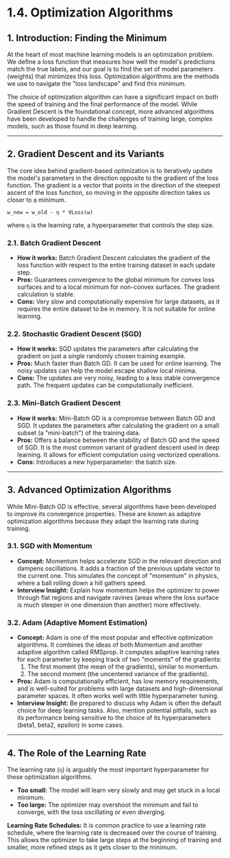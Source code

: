 # 1.4. Optimization Algorithms

## 1. Introduction: Finding the Minimum

At the heart of most machine learning models is an optimization problem. We define a loss function that measures how well the model's predictions match the true labels, and our goal is to find the set of model parameters (weights) that minimizes this loss. Optimization algorithms are the methods we use to navigate the "loss landscape" and find this minimum.

The choice of optimization algorithm can have a significant impact on both the speed of training and the final performance of the model. While Gradient Descent is the foundational concept, more advanced algorithms have been developed to handle the challenges of training large, complex models, such as those found in deep learning.

---

## 2. Gradient Descent and its Variants

The core idea behind gradient-based optimization is to iteratively update the model's parameters in the direction opposite to the gradient of the loss function. The gradient is a vector that points in the direction of the steepest ascent of the loss function, so moving in the opposite direction takes us closer to a minimum.

`w_new = w_old - η * ∇Loss(w)`

where `η` is the learning rate, a hyperparameter that controls the step size.

### 2.1. Batch Gradient Descent

*   **How it works:** Batch Gradient Descent calculates the gradient of the loss function with respect to the entire training dataset in each update step.
*   **Pros:** Guarantees convergence to the global minimum for convex loss surfaces and to a local minimum for non-convex surfaces. The gradient calculation is stable.
*   **Cons:** Very slow and computationally expensive for large datasets, as it requires the entire dataset to be in memory. It is not suitable for online learning.

### 2.2. Stochastic Gradient Descent (SGD)

*   **How it works:** SGD updates the parameters after calculating the gradient on just a *single* randomly chosen training example.
*   **Pros:** Much faster than Batch GD. It can be used for online learning. The noisy updates can help the model escape shallow local minima.
*   **Cons:** The updates are very noisy, leading to a less stable convergence path. The frequent updates can be computationally inefficient.

### 2.3. Mini-Batch Gradient Descent

*   **How it works:** Mini-Batch GD is a compromise between Batch GD and SGD. It updates the parameters after calculating the gradient on a small subset (a "mini-batch") of the training data.
*   **Pros:** Offers a balance between the stability of Batch GD and the speed of SGD. It is the most common variant of gradient descent used in deep learning. It allows for efficient computation using vectorized operations.
*   **Cons:** Introduces a new hyperparameter: the batch size.

---

## 3. Advanced Optimization Algorithms

While Mini-Batch GD is effective, several algorithms have been developed to improve its convergence properties. These are known as adaptive optimization algorithms because they adapt the learning rate during training.

### 3.1. SGD with Momentum

*   **Concept:** Momentum helps accelerate SGD in the relevant direction and dampens oscillations. It adds a fraction of the previous update vector to the current one. This simulates the concept of "momentum" in physics, where a ball rolling down a hill gathers speed.
*   **Interview Insight:** Explain how momentum helps the optimizer to power through flat regions and navigate ravines (areas where the loss surface is much steeper in one dimension than another) more effectively.

### 3.2. Adam (Adaptive Moment Estimation)

*   **Concept:** Adam is one of the most popular and effective optimization algorithms. It combines the ideas of both Momentum and another adaptive algorithm called RMSprop. It computes adaptive learning rates for each parameter by keeping track of two "moments" of the gradients:
    1.  The first moment (the mean of the gradients), similar to momentum.
    2.  The second moment (the uncentered variance of the gradients).
*   **Pros:** Adam is computationally efficient, has low memory requirements, and is well-suited for problems with large datasets and high-dimensional parameter spaces. It often works well with little hyperparameter tuning.
*   **Interview Insight:** Be prepared to discuss why Adam is often the default choice for deep learning tasks. Also, mention potential pitfalls, such as its performance being sensitive to the choice of its hyperparameters (beta1, beta2, epsilon) in some cases.

---

## 4. The Role of the Learning Rate

The learning rate (`η`) is arguably the most important hyperparameter for these optimization algorithms.
*   **Too small:** The model will learn very slowly and may get stuck in a local minimum.
*   **Too large:** The optimizer may overshoot the minimum and fail to converge, with the loss oscillating or even diverging.

**Learning Rate Schedules:** It is common practice to use a learning rate schedule, where the learning rate is decreased over the course of training. This allows the optimizer to take large steps at the beginning of training and smaller, more refined steps as it gets closer to the minimum.
